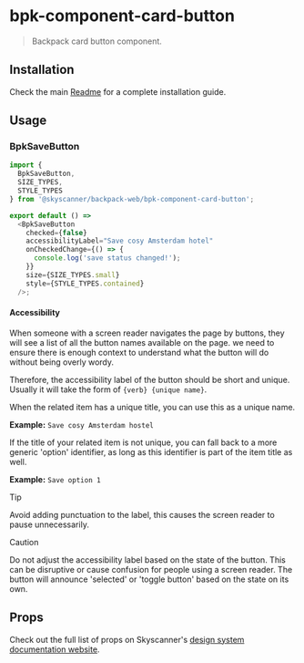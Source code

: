 # bpk-component-card-button

> Backpack card button component.

## Installation

Check the main [Readme](https://github.com/skyscanner/backpack#usage) for a complete installation guide.

## Usage

### BpkSaveButton

```js
import {
  BpkSaveButton,
  SIZE_TYPES,
  STYLE_TYPES
} from '@skyscanner/backpack-web/bpk-component-card-button';

export default () =>
  <BpkSaveButton
    checked={false}
    accessibilityLabel="Save cosy Amsterdam hotel"
    onCheckedChange={() => {
      console.log('save status changed!');
    }}
    size={SIZE_TYPES.small}
    style={STYLE_TYPES.contained}
  />;
```

#### Accessibility
When someone with a screen reader navigates the page by buttons, they will see a list of all the button names available
on the page. we need to ensure there is enough context to understand what the button will do without being overly wordy.

Therefore, the accessibility label of the button should be short and unique.
Usually it will take the form of `{verb} {unique name}`.

When the related item has a unique title, you can use this as a unique name.

**Example:** `Save cosy Amsterdam hostel`

If the title of your related item is not
unique, you can fall back to a more generic 'option' identifier,
as long as this identifier is part of the item title as well.

**Example:** `Save option 1`

> [!TIP]
> Avoid adding punctuation to the label, this causes the screen reader to pause unnecessarily.

> [!CAUTION]
> Do not adjust the accessibility label based on the state of the button. This can be disruptive or
> cause confusion for people using a screen reader.
> The button will announce 'selected' or 'toggle button' based on the state on its own.

## Props

Check out the full list of props on Skyscanner's [design system documentation website](https://www.skyscanner.design/latest/components/card-button/web-l3E1ixIN#section-props-6c).

